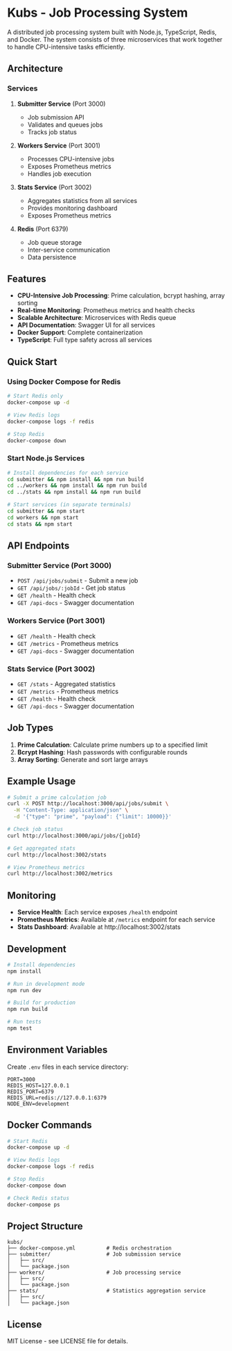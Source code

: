 # Kubs - Job Processing System

A distributed job processing system built with Node.js, TypeScript, Redis, and Docker. The system consists of three microservices that work together to handle CPU-intensive tasks efficiently.

## Architecture

### Services

1. **Submitter Service** (Port 3000)
   - Job submission API
   - Validates and queues jobs
   - Tracks job status

2. **Workers Service** (Port 3001)
   - Processes CPU-intensive jobs
   - Exposes Prometheus metrics
   - Handles job execution

3. **Stats Service** (Port 3002)
   - Aggregates statistics from all services
   - Provides monitoring dashboard
   - Exposes Prometheus metrics

4. **Redis** (Port 6379)
   - Job queue storage
   - Inter-service communication
   - Data persistence

## Features

- **CPU-Intensive Job Processing**: Prime calculation, bcrypt hashing, array sorting
- **Real-time Monitoring**: Prometheus metrics and health checks
- **Scalable Architecture**: Microservices with Redis queue
- **API Documentation**: Swagger UI for all services
- **Docker Support**: Complete containerization
- **TypeScript**: Full type safety across all services

## Quick Start

### Using Docker Compose for Redis

```bash
# Start Redis only
docker-compose up -d

# View Redis logs
docker-compose logs -f redis

# Stop Redis
docker-compose down
```

### Start Node.js Services

```bash
# Install dependencies for each service
cd submitter && npm install && npm run build
cd ../workers && npm install && npm run build
cd ../stats && npm install && npm run build

# Start services (in separate terminals)
cd submitter && npm start
cd workers && npm start  
cd stats && npm start
```

## API Endpoints

### Submitter Service (Port 3000)
- `POST /api/jobs/submit` - Submit a new job
- `GET /api/jobs/:jobId` - Get job status
- `GET /health` - Health check
- `GET /api-docs` - Swagger documentation

### Workers Service (Port 3001)
- `GET /health` - Health check
- `GET /metrics` - Prometheus metrics
- `GET /api-docs` - Swagger documentation

### Stats Service (Port 3002)
- `GET /stats` - Aggregated statistics
- `GET /metrics` - Prometheus metrics
- `GET /health` - Health check
- `GET /api-docs` - Swagger documentation

## Job Types

1. **Prime Calculation**: Calculate prime numbers up to a specified limit
2. **Bcrypt Hashing**: Hash passwords with configurable rounds
3. **Array Sorting**: Generate and sort large arrays

## Example Usage

```bash
# Submit a prime calculation job
curl -X POST http://localhost:3000/api/jobs/submit \
  -H "Content-Type: application/json" \
  -d '{"type": "prime", "payload": {"limit": 10000}}'

# Check job status
curl http://localhost:3000/api/jobs/{jobId}

# Get aggregated stats
curl http://localhost:3002/stats

# View Prometheus metrics
curl http://localhost:3002/metrics
```

## Monitoring

- **Service Health**: Each service exposes `/health` endpoint
- **Prometheus Metrics**: Available at `/metrics` endpoint for each service
- **Stats Dashboard**: Available at http://localhost:3002/stats

## Development

```bash
# Install dependencies
npm install

# Run in development mode
npm run dev

# Build for production
npm run build

# Run tests
npm test
```

## Environment Variables

Create `.env` files in each service directory:

```env
PORT=3000
REDIS_HOST=127.0.0.1
REDIS_PORT=6379
REDIS_URL=redis://127.0.0.1:6379
NODE_ENV=development
```

## Docker Commands

```bash
# Start Redis
docker-compose up -d

# View Redis logs
docker-compose logs -f redis

# Stop Redis
docker-compose down

# Check Redis status
docker-compose ps
```

## Project Structure

```
kubs/
├── docker-compose.yml          # Redis orchestration
├── submitter/                  # Job submission service
│   ├── src/
│   └── package.json
├── workers/                    # Job processing service
│   ├── src/
│   └── package.json
├── stats/                      # Statistics aggregation service
│   ├── src/
│   └── package.json
```

## License

MIT License - see LICENSE file for details.
